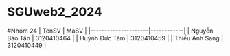 # SGUweb2_2024

#Nhóm 24
| TenSV               | MaSV       |
|---------------------|------------|
| Nguyễn Bảo Tân      | 3120410464 |
| Huỳnh Đức Tâm       | 3120410459 |
| Thiều Anh Sang      | 3120410449 |
